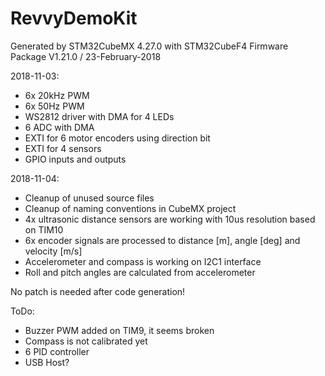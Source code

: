 # RevvyDemoKit

Generated by STM32CubeMX 4.27.0 with STM32CubeF4 Firmware Package V1.21.0 / 23-February-2018

2018-11-03:
- 6x 20kHz PWM
- 6x 50Hz PWM
- WS2812 driver with DMA for 4 LEDs
- 6 ADC with DMA
- EXTI for 6 motor encoders using direction bit
- EXTI for 4 sensors
- GPIO inputs and outputs

2018-11-04:
- Cleanup of unused source files
- Cleanup of naming conventions in CubeMX project
- 4x ultrasonic distance sensors are working with 10us resolution based on TIM10
- 6x encoder signals are processed to distance [m], angle [deg] and velocity [m/s]
- Accelerometer and compass is working on I2C1 interface
- Roll and pitch angles are calculated from accelerometer

No patch is needed after code generation!

ToDo:
- Buzzer PWM added on TIM9, it seems broken
- Compass is not calibrated yet
- 6 PID controller
- USB Host?



